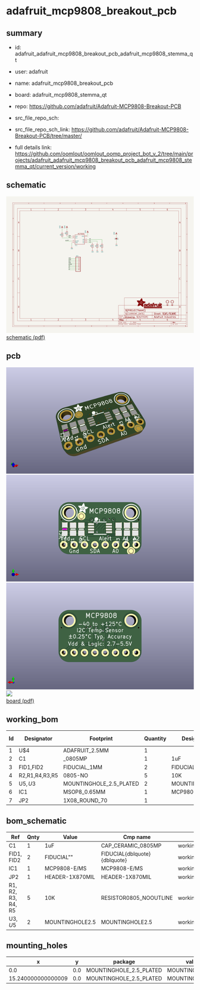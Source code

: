 # adafruit_mcp9808_breakout_pcb
 
## summary 
* id: adafruit_adafruit_mcp9808_breakout_pcb_adafruit_mcp9808_stemma_qt
* user: adafruit
* name: adafruit_mcp9808_breakout_pcb
* board: adafruit_mcp9808_stemma_qt
* repo: https://github.com/adafruit/Adafruit-MCP9808-Breakout-PCB



* src_file_repo_sch: 
* src_file_repo_sch_link: https://github.com/adafruit/Adafruit-MCP9808-Breakout-PCB/tree/master/
* full details link: https://github.com/oomlout/oomlout_oomp_project_bot_v_2/tree/main/projects/adafruit_adafruit_mcp9808_breakout_pcb_adafruit_mcp9808_stemma_qt/current_version/working  

## schematic  
![](working_schematic_600.png)  
[schematic (pdf)](working_schematic.pdf)  

## pcb  
![](working_3d_600.png) 
![](working_3d_front_600.png)  
![](working_3d_back_600.png)  
![](working_600.png)  
[board (pdf)](working.pdf)  

## working_bom
| Id | Designator | Footprint | Quantity | Designation | Supplier and ref |  | None | 
| --- | --- | --- | --- | --- | --- | --- | --- | 
| 1 | U$4 | ADAFRUIT_2.5MM | 1 |  |  |  | [''] | 
| 2 | C1 | _0805MP | 1 | 1uF |  |  | [''] | 
| 3 | FID1,FID2 | FIDUCIAL_1MM | 2 | FIDUCIAL" |  |  | [''] | 
| 4 | R2,R1,R4,R3,R5 | 0805-NO | 5 | 10K |  |  | [''] | 
| 5 | U$5,U$3 | MOUNTINGHOLE_2.5_PLATED | 2 | MOUNTINGHOLE2.5 |  |  | [''] | 
| 6 | IC1 | MSOP8_0.65MM | 1 | MCP9808-E/MS |  |  | [''] | 
| 7 | JP2 | 1X08_ROUND_70 | 1 |  |  |  | [''] | 


## bom_schematic
| Ref | Qnty | Value | Cmp name | Footprint | Description | Vendor | DNP | 
| --- | --- | --- | --- | --- | --- | --- | --- | 
| C1 | 1 | 1uF | CAP_CERAMIC_0805MP | working:_0805MP |  |  |  | 
| FID1, FID2 | 2 | FIDUCIAL"" | FIDUCIAL{dblquote}{dblquote} | working:FIDUCIAL_1MM |  |  |  | 
| IC1 | 1 | MCP9808-E/MS | MCP9808-E/MS | working:MSOP8_0.65MM |  |  |  | 
| JP2 | 1 | HEADER-1X870MIL | HEADER-1X870MIL | working:1X08_ROUND_70 |  |  |  | 
| R1, R2, R3, R4, R5 | 5 | 10K | RESISTOR0805_NOOUTLINE | working:0805-NO |  |  |  | 
| U$3, U$5 | 2 | MOUNTINGHOLE2.5 | MOUNTINGHOLE2.5 | working:MOUNTINGHOLE_2.5_PLATED |  |  |  | 


## mounting_holes
| x | y | package | value | ref | size | 
| --- | --- | --- | --- | --- | --- | 
| 0.0 | 0.0 | MOUNTINGHOLE_2.5_PLATED | MOUNTINGHOLE2.5 | U$3 | m3 | 
| 15.240000000000009 | 0.0 | MOUNTINGHOLE_2.5_PLATED | MOUNTINGHOLE2.5 | U$5 | m3 | 


